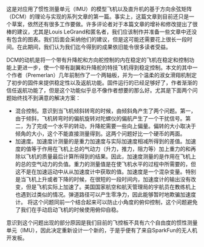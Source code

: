 ﻿这是对应用了惯性测量单元（IMU）的模型飞机以及直升机的基于方向余弦矩阵（DCM）的理论与实现的系列文章的第一篇。事实上，这篇文章到目前还只是一个草案，依然还有很多工作要做。许多评论者对于本篇文章的增补和修改提出了很棒的建议，尤其是Louis LeGrand和匿名者，我们应该制作并准备一些文章中还没有包含的图表。我们后面会采纳他们的建议，但是这可能还需要花上很长一段时间。在此期间，我们认为我们迄今得到的成果依旧能令很多读者受益。

DCM的动机是将一个带有升降舵和方向舵控制的内在稳定的飞机在稳定和控制功能上更进一步，使一个带有副翼和升降舵的特技飞机得到稳定控制。本文的其中一个作者（Premerlan）几年前制作了一个两轴板，并为一个温柔的淑女滑翔机制定了初步的固件来提供稳定性以及返航功能。固件运行的已经足够好了，作者渐渐的信任返航功能了，但是这个功能似乎总不像作者想要的那么好。尤其是下面两个问题始终找不到满意的解决方案：

- 混合控制。意识到当飞机倾斜转弯的时候，由倾斜角产生了两个问题。第一，由于倾斜，飞机转弯时的偏航旋转对陀螺仪的偏航产生了一个干扰信号。第二，为了完成一个水平的转动，升降舵需要一些向上偏量。偏转的大小取决于倾角的大小，这个不能直接测量得到。这两个问题好比一个硬币的两面。
- 加速度。加速度计测量的是重力加速度与实际加速度相减所得到的差值。加速度的值等于作用在飞机上总的气动力（升力，推力，阻力等）加上重力的和再除以飞机的质量最后计算所得到的结果。因此，加速度测量的是作用在飞机上的总的空气动力的负值。重力的测量值是在使飞机水平的过程中所需要的，但这不是在加速运动中从从加速度计中获取的值。加速度是一个混杂变量。特别是当飞机上升或者下降的时候，在很短的一段时间内，加速度计的输出没有改变，但是飞机实际上加速了。美国国家航空和航天管理局的宇航员在教练机上也遇到过类似的情况。弹道路径可以产生零净力，因此能够暂时地欺骗加速度计。
将这个问题同前一个结合起来可以防止小角度的俯仰控制，这个问题避免了我们在手动启动飞机的时候使用俯仰自稳。

意识到这个问题出现的部分原因是我们目前的飞控板不具有六个自由度的惯性测量单元（IMU），因此决定重新设计一个新的，于是乎便有了来自SparkFun的无人机开发板。